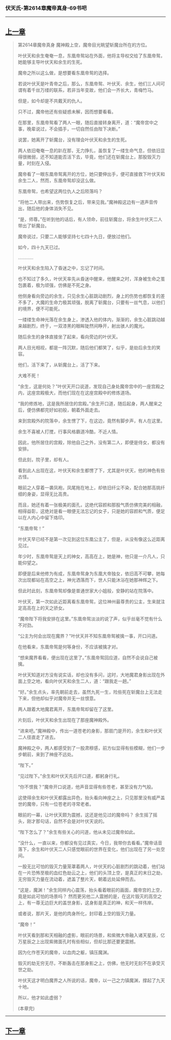 ### 伏天氏-第2614章魔帝真身-69书吧

--------
[上一章](./c4d4e92b2a07c38a4db3877e9dd24655.md)
--------


>
>
>
>第2614章魔帝真身
>魔神殿上空，魔帝目光眺望斩魔台所在的方位。
>
>叶伏天和余生奄奄一息，东凰帝鸳站在外面，他将主导权交给了东凰帝鸳，她能够主导叶伏天和余生的生死。
>
>魔帝之所以这么做，是想要看东凰帝鸳的选择。
>
>若说叶伏天是叶青帝之后，那么，东凰帝鸳、叶伏天、余生，他们三人间可谓有着千丝万缕的联系，若非当年变故，他们会一齐长大，青梅竹马。
>
>但是，如今却是不共戴天的仇人。
>
>只不过，魔帝他还有些疑惑未解，因而想要看看。
>
>在那里，东凰帝鸳看了两人一眼，随后直接转身离开，道：“魔帝宫中之事，晚辈说过，不会插手，一切自然任由陛下决断。”
>
>说罢，她离开了斩魔台，没有理会叶伏天和余生的生死。
>
>两人依旧奄奄一息的趴在那，无力挣扎，虽恢复了一缕生命气息，但依旧显得很微弱，还不知道能否活下去，毕竟，他们还在斩魔台上，那股毁灭力量，时刻在入侵。
>
>魔帝看了一眼东凰帝鸳离开的方位，她只要伸出手，便可直接救下叶伏天和余生二人，然而，东凰帝鸳却没这么做。
>
>东凰帝鸳，也希望这两位仇人之后陨落吗？
>
>“将他二人带出来，伤势恢复之后，带来见我。”魔神殿这边有一道声音传出，随后他的身体消失不见。
>
>“是，师尊。”在听到他的话后，有人领命，前往斩魔台，将余生叶伏天二人带出了斩魔台。
>
>魔帝说过，只要二人能够坚持七七四十九日，便放过他们。
>
>如今，四十九天已过。
>
>…………
>
>叶伏天和余生陷入了昏迷之中，忘记了时间。
>
>也不知过了多久，叶伏天率先从昏迷中醒来，他醒来之时，浑身被生命之茧包裹着，极为顽强，仿佛是不死之身。
>
>他侧身看向旁边的余生，只见余生心脏跳动剧烈，身上的伤势也都恢复的差不多了，大魔的生命力极其顽强，脱离了斩魔台，只要有一丝气息，以他们的境界，便不可能死。
>
>一缕缕生命神光落在余生身上，渗透入他的体内，渐渐的，余生心脏跳动越来越剧烈，终于，一双漆黑的眼眸陡然间睁开，射出骇人的魔光。
>
>随后余生的身体直接坐了起来，看向旁边的叶伏天。
>
>两人目光相视，都是一阵沉默，随后他们都笑了，似乎，是劫后余生的笑容。
>
>他们，活下来了，从斩魔台上，活了下来。
>
>大难不死！
>
>“余生，这是何处？”叶伏天开口说道，发现自己身处魔帝宫中的一座宫殿之内，这座宫殿极大，而他们现在在这座宫殿中的修炼道场。
>
>“我的修炼地，这是我所居住的宫殿。”余生开口道，随后起身，两人醒来之后，便仿佛都完好如初般，朝着外面走去。
>
>来到宫殿外的院落中，余生愣了下，在这边，竟然有脚步声，有人在这里。
>
>余生不喜被人打搅，行事风格霸道冷酷，不近人情。
>
>因此，他所居住的宫殿，除他自己之外，没有第二人，即便是侍女，都没有安排。
>
>但此刻，院子里，却有人。
>
>看到此人出现在这，叶伏天和余生都愣了下，尤其是叶伏天，他的神色有些古怪。
>
>眼前之人穿着一袭凤袍，凤尾拖在地上，却依旧纤尘不染，配合她那高挑纤细的身姿，显得无比高贵。
>
>而且，她还有着一张极美的面孔，这绝代容颜和那股气质仿佛完美的相融，相得益彰，这绝对是看一眼便无法忘记的女子，只是她的容颜和气质，便足以在人内心中留下烙印。
>
>“东凰帝鸳！”
>
>叶伏天早已经不是第一次见到这位东凰公主了，但是，从没有像这么近距离见过。
>
>年少时，东凰帝鸳是天上的神女，高高在上，她是神，他只是一介凡人，只能仰望之。
>
>即便是后来他修为有成，东凰帝鸳身为东凰大帝独女，依旧高不可攀，她每次出现都站在高空之上，神光洒落而下，世人只能沐浴在她那神辉之下。
>
>但此时此刻，东凰帝鸳却像是普通世家大小姐般，安静的站在院落中。
>
>叶伏天，第一次如此近距离看东凰帝鸳，这位神州最尊贵的公主，生来就注定高高在上的天之骄女。
>
>“魔帝陛下将我安排在这里。”东凰帝鸳淡淡的说了声，似乎丝毫不觉有什么不对劲。
>
>“公主为何会出现在魔界？”叶伏天并不知东凰帝鸳被擒一事，开口问道。
>
>在他看来，东凰帝鸳是何等身份，不应该被擒才对。
>
>“想来魔界看看，便出现在这里了。”东凰帝鸳回应道，自然不会说自己被擒。
>
>叶伏天知道对方没有说实话，却也没有多问，这时，大地魔君身影出现在外面上空之地，看向叶伏天和余生二人，道：“跟我走一趟。”
>
>“好。”余生点头，率先朝前走去，虽然九死一生，险些死在斩魔台上无法走下来，但他却似乎对魔帝并无一丝恨意。
>
>两人跟着大地魔君离开，东凰帝鸳却留在了这里。
>
>片刻后，叶伏天和余生出现在了那座魔神殿外。
>
>“进来吧。”魔神殿中，传出一道苍老的身影，那扇门是开的，余生和叶伏天二人径直走了进去。
>
>魔神殿之中，两人都感受到了一股肃穆感，前方似显得有些模糊，他们一步步朝前，来到了神座不远处。
>
>“陛下。”
>
>“见过陛下。”余生和叶伏天先后开口道，都躬身行礼。
>
>“你不恨我？”魔帝开口说道，他声音显得有些苍老，甚至没有力气般。
>
>这使得余生和叶伏天都露出异色，抬头看向神座之上，只见那里没有威严盖世的魔帝，只有一位苍老的寻常老者。
>
>眼前的一幕，让叶伏天颇为震撼，这还是他见过的魔帝吗？
>余生摇了摇头，刚才那句话，自然不会是对叶伏天说的。
>
>“陛下怎么了？”余生有些关心的问道，他从未见过魔帝如此。
>
>“没什么，一直以来，你都没有见过真实，今日，我带你去看看。”魔帝话音落下，余生和叶伏天二人只感觉眼前的世界在变化，他们出现在了另一处空间。
>
>一股无比可怕的毁灭力量笼罩着两人，叶伏天的心脏剧烈的跳动着，他们站在一片恐怖至极的血红色劫云之上，他们的头顶上空，是真正的末日之劫，无穷毁灭力量在流动着，遮盖了整片天，朝着远处延伸而去。
>
>“这是，魔渊！”余生同样内心震荡，抬头看着眼前的画面，魔帝宫的上空，竟是如此可怕的场景吗？
>然而更另他二人震撼的是，在这片毁灭的高空之上，有一尊无边巨大的盖世身影，这身影是真正的神，和天一样伟岸。
>
>或者说，那片天，是他的肉身所化，封印着上空的毁灭力量。
>
>“魔帝！”
>
>叶伏天看到那和天相融的虚影，眼前的场景，和紫微大帝融入诸天星辰，亿万星辰之上出现紫微面孔时有些相似，但却比那还要更震撼。
>
>因为化作苍天的魔帝，以血肉之躯，镇压魔渊。
>
>毁灭的劫无穷无尽，不断轰击在那身影之上，仿佛，他无时无刻不在承受灭世之劫。
>
>叶伏天这才明白魔界之人所说的话，魔帝，以一己之力镇魔渊，撑起了九天十地。
>
>所以，他才如此虚弱？
>
>(本章完)
>
>

--------
[下一章](./c8e617034f72652455a13e5660c1695e.md)
--------
